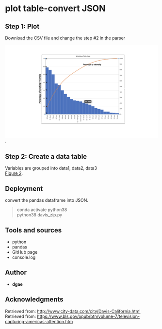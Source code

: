 # plot table-convert JSON


## Step 1: Plot

Download the CSV file and change the step #2 in the parser

![Figure 1](https://github.com/ddgae2/collect_census/blob/main/Figure1.png). <br>

## Step 2: Create a data table 

Variables are grouped into data1, data2, data3 <br>
[Figure 2](https://github.com/ddgae2/collect_census/blob/main/figure2.png). <br>

## Deployment

convert the pandas dataframe into JSON.
> conda activate python38 <br>
> python38 davis_zip.py


## Tools and sources

* python
* pandas
* GitHub page
* console.log


## Author

* **dgae**

## Acknowledgments
Retrieved from: http://www.city-data.com/city/Davis-California.html <br>
Retrieved from: https://www.bls.gov/opub/btn/volume-7/television-capturing-americas-attention.htm
